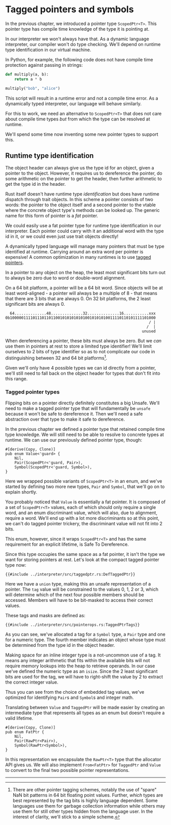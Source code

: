 # Tagged pointers and symbols

In the previous chapter, we introduced a pointer type `ScopedPtr<T>`. This
pointer type has compile time knowledge of the type it is pointing at.

In our interpreter we won't always have that. As a dynamic language
interpreter, our compiler won't do type checking. We'll depend on runtime
type identification in our virtual machine.

In Python, for example, the following code does not have compile time
protection against passing in strings:

```python
def multiply(a, b):
    return a * b

multiply("bob", "alice")
```

This script will result in a runtime error and not a compile time error.
As a dynamically typed interpreter, our language will behave similarly.

For this to work, we need an alternative to `ScopedPtr<T>` that does not
care about compile time types _but_ from which the type can be resolved
at runtime.

We'll spend some time now inventing some new pointer types to support this.

## Runtime type identification

The object header can always give us the type id for an object, given a pointer
to the object. However, it requires us to dereference the pointer, do some
arithmetic on the pointer to get the header, then further arithmetic to get
the type id in the header.

Rust itself doesn't have runtime type _identification_ but does have runtime
dispatch through trait objects. In this scheme a pointer consists of two words:
the pointer to the object itself and a second pointer to the vtable where the
concrete object type's methods can be looked up. The generic name for this form
of pointer is a _fat_ pointer.

We could easily use a fat pointer type for runtime type identification
in our interpreter. Each pointer could carry with it an additional word with
the type id in it, or we could even just use trait objects directly!

A dynamically typed language will manage many pointers that must be type
identified at runtime. Carrying around an extra word per pointer is expensive!
A common optimization in many runtimes is to use [tagged pointers](1).

In a pointer to any object on the heap, the least most significant bits turn out
to always be zero due to word or double-word alignment.

On a 64 bit platform, a pointer will be a 64 bit word. Since objects will be
at least word-aligned - a pointer will always be a multiple of 8 - that means
that there are 3 bits that are always 0. On 32 bit platforms, the 2 least
significant bits are always 0.

      64..............48..............32..............16...........xxx
    0b1000001111011101101100101010101010010101010011110110101111101000
                                                                   / |
                                                                  /  |
                                                                unused

When dereferencing a pointer, these bits must always be zero. But we _can_ use
them in pointers at rest to store a limited type identifier! We'll limit
ourselves to 2 bits of type identifier so as to not complicate our code in
distinguishing between 32 and 64 bit platforms[^1].

Given we'll only have 4 possible types we can id directly from a pointer,
we'll still need to fall back on the object header for types that don't fit
into this range.

### Tagged pointer types

Flipping bits on a pointer directly definitely constitutes a big Unsafe. We'll
need to make a tagged pointer type that will fundamentally be `unsafe` because
it won't be safe to dereference it. Then we'll need a safe abstraction over
that type to make it safe to dereference.

In the previous chapter we defined a pointer type that retained compile time
type knowledge. We will still need to be able to resolve to concrete types at
runtime. We can use our previously defined pointer type, though:

```rust,ignore
#[derive(Copy, Clone)]
pub enum Value<'guard> {
    Nil,
    Pair(ScopedPtr<'guard, Pair>),
    Symbol(ScopedPtr<'guard, Symbol>),
}
```

Here we wrapped possible variants of `ScopedPtr<T>` in an enum, and we've
started by defining two more new types, `Pair` and `Symbol`, that we'll go
on to explain shortly.

You probably noticed that `Value` is essentially a fat pointer. It is composed
of a set of `ScopedPtr<T>` values, each of which should only require a single
word, and an enum discriminant value, which will also, due to alignment,
require a word. We'll end up with a lot more discriminants so at this point,
we can't do tagged pointer trickery, the discriminant value will not fit into
2 bits.

This enum, however, since it wraps `ScopedPtr<T>` and has the same requirement
for an explicit lifetime, is Safe To Dereference.

Since this type occupies the same space as a fat pointer, it isn't the type
we want for storing pointers at rest. Let's look at the compact tagged pointer
type now:

```rust,ignore
{{#include ../interpreter/src/taggedptr.rs:DefTaggedPtr}}
```

Here we have a `union` type, making this an unsafe representation of a pointer.
The `tag` value will be constrained to the values 0, 1, 2 or 3, which will
determine which of the next four possible members should be accessed. Members
will have to be bit-masked to access their correct values.

These tags and masks are defined as:

```rust,ignore
{{#include ../interpreter/src/pointerops.rs:TaggedPtrTags}}
```

As you can see, we've allocated a tag for a `Symbol` type, a `Pair` type and
one for a numeric type. The fourth member indicates an object whose type
must be determined from the type id in the object header.

Making space for an inline integer type is a not-uncommon use of a tag. It
means any integer arithmetic that fits within the available bits will not
require memory lookups into the heap to retrieve operands. In our case we've
defined the numeric type as an `isize`. Since the 2 least significant bits
are used for the tag, we will have to right-shift the value by 2 to extract
the correct integer value.

Thus you can see from the choice of embedded tag values, we've optimized for
identifying `Pair`s and `Symbol`s and integer math.

Translating between `Value` and `TaggedPtr` will be made easier by creating
an intermediate type that represents all types as an enum but doesn't require
a valid lifetime.

```rust.ignore
#[derive(Copy, Clone)]
pub enum FatPtr {
    Nil,
    Pair(RawPtr<Pair>),
    Symbol(RawPtr<Symbol>),
}
```

In this representation we encapsulate the `RawPtr<T>` type that the allocator
API gives us. We will also implement `From<FatPtr>` for `TaggedPtr` and `Value`
to convert to the final two possible pointer representations.


----

[^1]: There are other pointer tagging schemes, notably the use of "spare" NaN
bit patterns in 64 bit floating point values. Further, _which_ types are
best represented by the tag bits is highly language dependent. Some languages
use them for garbage collection information while others may use them for
still other types hidden from the language user. In the interest of clarity,
we'll stick to a simple scheme.

[1]: https://en.wikipedia.org/wiki/Tagged_pointer
